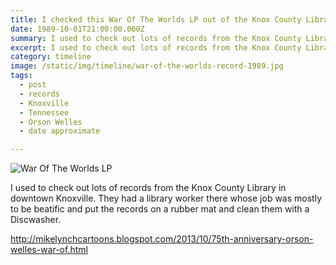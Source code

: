 ```yaml
---
title: I checked this War Of The Worlds LP out of the Knox County Library.
date: 1989-10-01T21:00:00.000Z
summary: I used to check out lots of records from the Knox County Library in downtown Knoxville.
excerpt: I used to check out lots of records from the Knox County Library in downtown Knoxville.
category: timeline
image: /static/img/timeline/war-of-the-worlds-record-1989.jpg
tags:
  - post
  - records
  - Knoxville
  - Tennessee
  - Orson Welles
  - date approximate

---
```


![War Of The Worlds LP](war-of-the-worlds-record-1989.jpg "War Of The Worlds LP")

I used to check out lots of records from the Knox County Library in downtown Knoxville. They had a library worker there whose job was mostly to be beatific and put the records on a rubber mat and clean them with a Discwasher.

http://mikelynchcartoons.blogspot.com/2013/10/75th-anniversary-orson-welles-war-of.html
